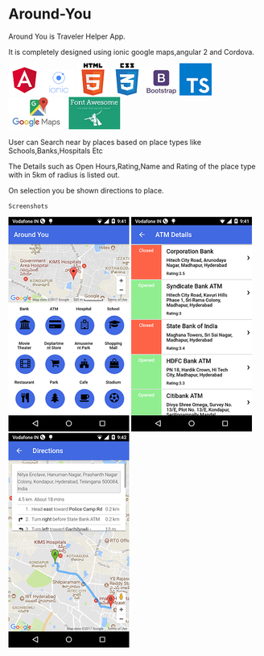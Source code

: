 # Around-You

  Around You is Traveler Helper App.
  
   It is completely designed using ionic google maps,angular 2 and Cordova.
   
   ![alt tag](https://github.com/ukrrrish/Near-You/blob/master/img/angular.png)
    ![alt tag](https://github.com/ukrrrish/Near-You/blob/master/img/ionic.png)
   ![alt tag](https://github.com/ukrrrish/Near-You/blob/master/img/html.png) 
   ![alt tag](https://github.com/ukrrrish/Near-You/blob/master/img/css.png) 
   ![alt tag](https://github.com/ukrrrish/Near-You/blob/master/img/bootstrap.jpg) 
   ![alt tag](https://github.com/ukrrrish/Near-You/blob/master/img/typescript.png) 
   ![alt tag](https://github.com/ukrrrish/Near-You/blob/master/img/maps.jpg)
    ![alt tag](https://github.com/ukrrrish/Near-You/blob/master/img/font.jpg)
   
   User can Search near by places based on place types like Schools,Banks,Hospitals Etc 
   
   The Details such as Open Hours,Rating,Name and Rating of the place type with in 5km of radius is listed out.
   
   On selection you be shown directions to place.
   
    Screenshots
 
   ![alt tag](https://github.com/ukrrrish/Around-You/blob/master/imgs/around_you.png) 
   ![alt tag](https://github.com/ukrrrish/Around-You/blob/master/imgs/list.png)
   ![alt tag](https://github.com/ukrrrish/Around-You/blob/master/imgs/direction.png)
 

